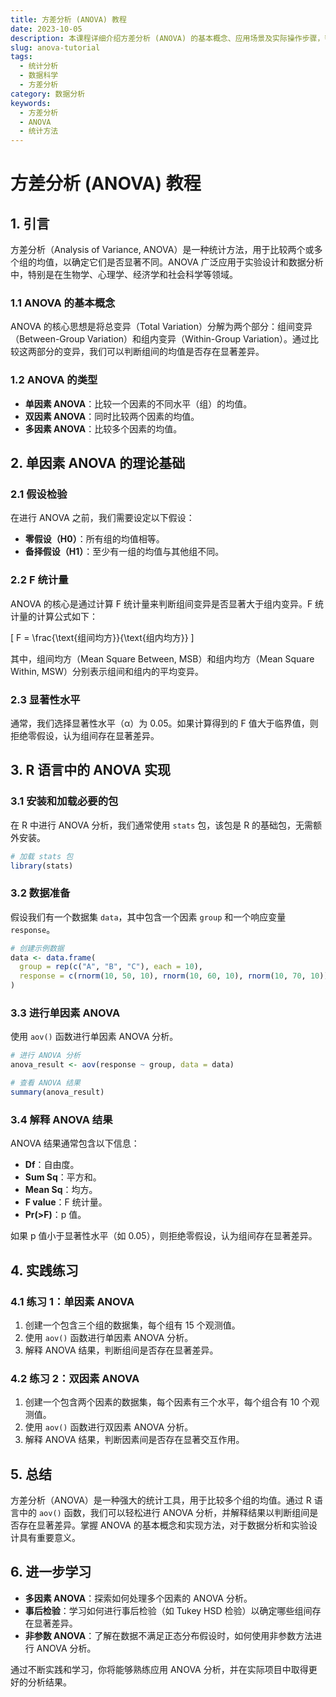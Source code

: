 ```yaml
---
title: 方差分析 (ANOVA) 教程
date: 2023-10-05
description: 本课程详细介绍方差分析 (ANOVA) 的基本概念、应用场景及实际操作步骤，帮助学习者掌握这一重要的统计分析方法。
slug: anova-tutorial
tags:
  - 统计分析
  - 数据科学
  - 方差分析
category: 数据分析
keywords:
  - 方差分析
  - ANOVA
  - 统计方法
---
```


# 方差分析 (ANOVA) 教程

## 1. 引言

方差分析（Analysis of Variance, ANOVA）是一种统计方法，用于比较两个或多个组的均值，以确定它们是否显著不同。ANOVA 广泛应用于实验设计和数据分析中，特别是在生物学、心理学、经济学和社会科学等领域。

### 1.1 ANOVA 的基本概念

ANOVA 的核心思想是将总变异（Total Variation）分解为两个部分：组间变异（Between-Group Variation）和组内变异（Within-Group Variation）。通过比较这两部分的变异，我们可以判断组间的均值是否存在显著差异。

### 1.2 ANOVA 的类型

- **单因素 ANOVA**：比较一个因素的不同水平（组）的均值。
- **双因素 ANOVA**：同时比较两个因素的均值。
- **多因素 ANOVA**：比较多个因素的均值。

## 2. 单因素 ANOVA 的理论基础

### 2.1 假设检验

在进行 ANOVA 之前，我们需要设定以下假设：
- **零假设（H0）**：所有组的均值相等。
- **备择假设（H1）**：至少有一组的均值与其他组不同。

### 2.2 F 统计量

ANOVA 的核心是通过计算 F 统计量来判断组间变异是否显著大于组内变异。F 统计量的计算公式如下：

\[ F = \frac{\text{组间均方}}{\text{组内均方}} \]

其中，组间均方（Mean Square Between, MSB）和组内均方（Mean Square Within, MSW）分别表示组间和组内的平均变异。

### 2.3 显著性水平

通常，我们选择显著性水平（α）为 0.05。如果计算得到的 F 值大于临界值，则拒绝零假设，认为组间存在显著差异。

## 3. R 语言中的 ANOVA 实现

### 3.1 安装和加载必要的包

在 R 中进行 ANOVA 分析，我们通常使用 `stats` 包，该包是 R 的基础包，无需额外安装。

```R
# 加载 stats 包
library(stats)
```

### 3.2 数据准备

假设我们有一个数据集 `data`，其中包含一个因素 `group` 和一个响应变量 `response`。

```R
# 创建示例数据
data <- data.frame(
  group = rep(c("A", "B", "C"), each = 10),
  response = c(rnorm(10, 50, 10), rnorm(10, 60, 10), rnorm(10, 70, 10))
)
```

### 3.3 进行单因素 ANOVA

使用 `aov()` 函数进行单因素 ANOVA 分析。

```R
# 进行 ANOVA 分析
anova_result <- aov(response ~ group, data = data)

# 查看 ANOVA 结果
summary(anova_result)
```

### 3.4 解释 ANOVA 结果

ANOVA 结果通常包含以下信息：
- **Df**：自由度。
- **Sum Sq**：平方和。
- **Mean Sq**：均方。
- **F value**：F 统计量。
- **Pr(>F)**：p 值。

如果 p 值小于显著性水平（如 0.05），则拒绝零假设，认为组间存在显著差异。

## 4. 实践练习

### 4.1 练习 1：单因素 ANOVA

1. 创建一个包含三个组的数据集，每个组有 15 个观测值。
2. 使用 `aov()` 函数进行单因素 ANOVA 分析。
3. 解释 ANOVA 结果，判断组间是否存在显著差异。

### 4.2 练习 2：双因素 ANOVA

1. 创建一个包含两个因素的数据集，每个因素有三个水平，每个组合有 10 个观测值。
2. 使用 `aov()` 函数进行双因素 ANOVA 分析。
3. 解释 ANOVA 结果，判断因素间是否存在显著交互作用。

## 5. 总结

方差分析（ANOVA）是一种强大的统计工具，用于比较多个组的均值。通过 R 语言中的 `aov()` 函数，我们可以轻松进行 ANOVA 分析，并解释结果以判断组间是否存在显著差异。掌握 ANOVA 的基本概念和实现方法，对于数据分析和实验设计具有重要意义。

## 6. 进一步学习

- **多因素 ANOVA**：探索如何处理多个因素的 ANOVA 分析。
- **事后检验**：学习如何进行事后检验（如 Tukey HSD 检验）以确定哪些组间存在显著差异。
- **非参数 ANOVA**：了解在数据不满足正态分布假设时，如何使用非参数方法进行 ANOVA 分析。

通过不断实践和学习，你将能够熟练应用 ANOVA 分析，并在实际项目中取得更好的分析结果。